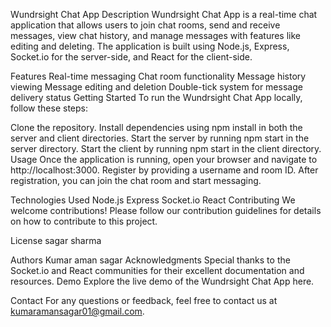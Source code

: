 Wundrsight Chat App
Description
Wundrsight Chat App is a real-time chat application that allows users to join chat rooms, send and receive messages, view chat history, and manage messages with features like editing and deleting. The application is built using Node.js, Express, Socket.io for the server-side, and React for the client-side.

Features
Real-time messaging
Chat room functionality
Message history viewing
Message editing and deletion
Double-tick system for message delivery status
Getting Started
To run the Wundrsight Chat App locally, follow these steps:

Clone the repository.
Install dependencies using npm install in both the server and client directories.
Start the server by running npm start in the server directory.
Start the client by running npm start in the client directory.
Usage
Once the application is running, open your browser and navigate to http://localhost:3000. Register by providing a username and room ID. After registration, you can join the chat room and start messaging.

Technologies Used
Node.js
Express
Socket.io
React
Contributing
We welcome contributions! Please follow our contribution guidelines for details on how to contribute to this project.

License
sagar sharma

Authors
Kumar aman sagar
Acknowledgments
Special thanks to the Socket.io and React communities for their excellent documentation and resources.
Demo
Explore the live demo of the Wundrsight Chat App here.

Contact
For any questions or feedback, feel free to contact us at kumaramansagar01@gmail.com.